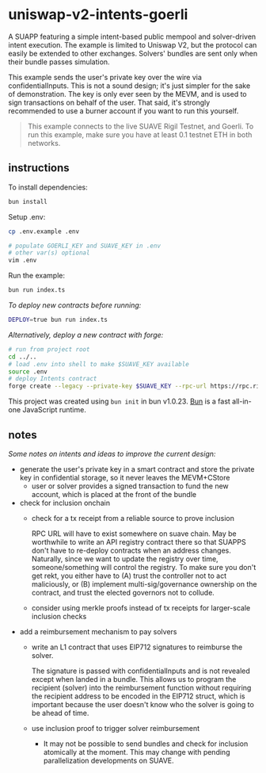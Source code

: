 # uniswap-v2-intents-goerli

A SUAPP featuring a simple intent-based public mempool and solver-driven intent execution. The example is limited to Uniswap V2, but the protocol can easily be extended to other exchanges. Solvers' bundles are sent only when their bundle passes simulation.

This example sends the user's private key over the wire via confidentialInputs. This is not a sound design; it's just simpler for the sake of demonstration. The key is only ever seen by the MEVM, and is used to sign transactions on behalf of the user. That said, it's strongly recommended to use a burner account if you want to run this yourself.

> This example connects to the live SUAVE Rigil Testnet, and Goerli. To run this example, make sure you have at least 0.1 testnet ETH in both networks.

## instructions

To install dependencies:

```bash
bun install
```

Setup .env:

```bash
cp .env.example .env

# populate GOERLI_KEY and SUAVE_KEY in .env
# other var(s) optional
vim .env
```

Run the example:

```bash
bun run index.ts
```

_To deploy new contracts before running:_

```bash
DEPLOY=true bun run index.ts
```

_Alternatively, deploy a new contract with forge:_

```bash
# run from project root
cd ../..
# load .env into shell to make $SUAVE_KEY available
source .env
# deploy Intents contract
forge create --legacy --private-key $SUAVE_KEY --rpc-url https://rpc.rigil.suave.flashbots.net examples/uniswap-v2-intents-goerli/contracts/Intents.sol:Intents
```

This project was created using `bun init` in bun v1.0.23. [Bun](https://bun.sh) is a fast all-in-one JavaScript runtime.

## notes

*Some notes on intents and ideas to improve the current design:*

- generate the user's private key in a smart contract and store the private key in confidential storage, so it never leaves the MEVM+CStore
  - user or solver provides a signed transaction to fund the new account, which is placed at the front of the bundle
- check for inclusion onchain
  - check for a tx receipt from a reliable source to prove inclusion

    RPC URL will have to exist somewhere on suave chain. May be worthwhile to write an API registry contract there so that SUAPPS don't have to re-deploy contracts when an address changes. Naturally, since we want to update the registry over time, someone/something will control the registry. To make sure you don't get rekt, you either have to (A) trust the controller not to act maliciously, or (B) implement multi-sig/governance ownership on the contract, and trust the elected governors not to collude.
  - consider using merkle proofs instead of tx receipts for larger-scale inclusion checks
- add a reimbursement mechanism to pay solvers
  - write an L1 contract that uses EIP712 signatures to reimburse the solver.

    The signature is passed with confidentialInputs and is not revealed except when landed in a bundle.
    This allows us to program the recipient (solver) into the reimbursement function without requiring the recipient address to be encoded in the EIP712 struct, which is important because the user doesn't know who the solver is going to be ahead of time.
  - use inclusion proof to trigger solver reimbursement
    - It may not be possible to send bundles and check for inclusion atomically at the moment. This may change with pending parallelization developments on SUAVE.
